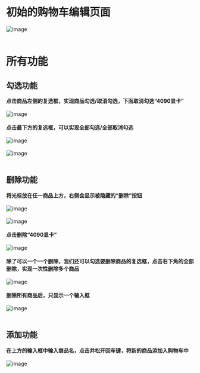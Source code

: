 # 初始的购物车编辑页面
![image](https://user-images.githubusercontent.com/106224527/235359482-9c946261-e514-440c-baf8-bb9385f6ca94.png)<br/><br/>
# 所有功能
## 勾选功能
**点击商品左侧的复选框，实现商品勾选/取消勾选，下面取消勾选“4090显卡”**<br/><br/>
![image](https://user-images.githubusercontent.com/106224527/235359592-3d0c18c7-e424-489a-a7f7-3e1c232fe57e.png)<br/><br/>
**点击最下方的复选框，可以实现全部勾选/全部取消勾选**<br/><br/>
![image](https://user-images.githubusercontent.com/106224527/235359647-f85af1d2-788c-49b7-9103-37d2353a1479.png)<br/><br/>
![image](https://user-images.githubusercontent.com/106224527/235359656-c7d61396-2a19-4ad1-842b-b853c4ce99b7.png)<br/><br/>
## 删除功能
**将光标放在任一商品上方，右侧会显示被隐藏的“删除”按钮**<br/><br/>
![image](https://user-images.githubusercontent.com/106224527/235359714-839d17fc-d7eb-4d7c-b91f-5b34e272fa0a.png)<br/><br/>
![image](https://user-images.githubusercontent.com/106224527/235359725-c093c4bf-0bec-43c2-ace4-0466c8dea758.png)<br/><br/>
**点击删除“4090显卡”**<br/><br/>
![image](https://user-images.githubusercontent.com/106224527/235359748-b5498507-4ece-40b1-9bb5-458618b33f64.png)<br/><br/>
**除了可以一个一个删除，我们还可以勾选要删除商品的复选框，点击右下角的全部删除，实现一次性删除多个商品**<br/><br/>
![image](https://user-images.githubusercontent.com/106224527/235359786-ca56d12e-aebf-4bd1-a4f2-ab933925f983.png)<br/><br/>
**删除所有商品后，只显示一个输入框**<br/><br/>
![image](https://user-images.githubusercontent.com/106224527/235359854-b82d62f6-49d0-4dc6-9bb3-36f0a0e78d25.png)<br/><br/>
## 添加功能
**在上方的输入框中输入商品名，点击并松开回车键，将新的商品添加入购物车中**<br/><br/>
![image](https://user-images.githubusercontent.com/106224527/235359899-6f172fcc-df21-4061-9b2a-19a65ee6df4f.png)<br/><br/>


